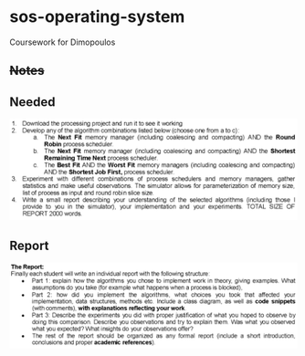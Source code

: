 # sos-operating-system

Coursework for Dimopoulos

## ~~Notes~~

## Needed

![needed](CourseworkFiles/needed.png)

## Report

![report](CourseworkFiles/report.png)
